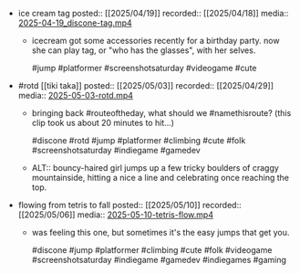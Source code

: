 - ice cream tag
  posted:: [[2025/04/19]]
  recorded:: [[2025/04/18]]
  media:: [2025-04-19_discone-tag.mp4](https://drive.google.com/file/d/1qi9PmCC00Eeo0Cq_vUskKmxhO4HJKS-G/view?usp=drive_link)
	- icecream got some accessories recently for a birthday party. now she can play tag, or "who has the glasses", with her selves.

	  #jump #platformer #screenshotsaturday #videogame #cute
- #rotd [[tiki taka]]
  posted:: [[2025/05/03]]
  recorded:: [[2025/04/29]]
  media:: [2025-05-03-rotd.mp4](https://drive.google.com/file/d/1b1WXJVU_SKe8vT14MvBLzK_q2rYvZv3p/view?usp=drive_link)
	- bringing back #routeoftheday, what should we #namethisroute? (this clip took us about 20 minutes to hit...)

	  #discone #rotd #jump #platformer #climbing #cute #folk #screenshotsaturday #indiegame #gamedev
	- ALT:: bouncy-haired girl jumps up a few tricky boulders of craggy mountainside, hitting a nice a line and celebrating once reaching the top.
- flowing from tetris to fall
  posted:: [[2025/05/10]]
  recorded:: [[2025/05/06]]
  media:: [2025-05-10-tetris-flow.mp4](https://drive.google.com/file/d/1qSMTnbwlg-wILrYgnmrBQCJ7n4ocA4Ky/view)
	- was feeling this one, but sometimes it's the easy jumps that get you.

	  #discone #jump #platformer #climbing #cute #folk #videogame #screenshotsaturday #indiegame #gamedev #indiegames #gaming
